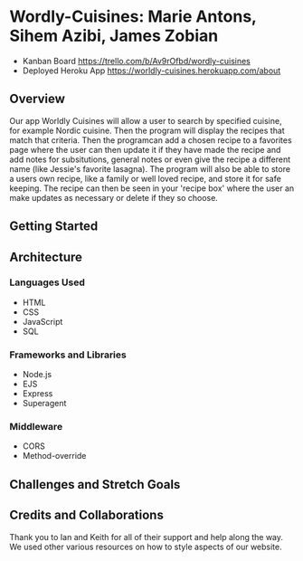 # Wordly-Cuisines: Marie Antons, Sihem Azibi, James Zobian
- Kanban Board
https://trello.com/b/Av9rOfbd/wordly-cuisines
- Deployed Heroku App
https://worldly-cuisines.herokuapp.com/about


## Overview
Our app Worldly Cuisines will allow a user to search by specified cuisine, for example Nordic cuisine. Then the program will display the recipes that match that criteria. Then the programcan add a chosen recipe to a favorites page where the user can then update it if they have made the recipe and add notes for subsitutions, general notes or even give the recipe a different name (like Jessie's favorite lasagna). The program will also be able to store a users own recipe, like a family or well loved recipe, and store it for safe keeping. The recipe can then be seen in your 'recipe box' where the user an make updates as necessary or delete if they so choose.

## Getting Started
<!-- What are the steps that a user must take in order to build this app on their own machine and get it running? -->

## Architecture
<!-- Provide a detailed description of the application design. What technologies (languages, libraries, etc) you're using, and any other relevant design information. -->
### Languages Used
- HTML
- CSS
- JavaScript
- SQL



### Frameworks and Libraries
- Node.js
- EJS
- Express
- Superagent


### Middleware 
- CORS
- Method-override


## Challenges and Stretch Goals


## Credits and Collaborations
Thank you to Ian and Keith for all of their support and help along the way. 
We used other various resources on how to style aspects of our website.
